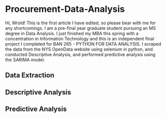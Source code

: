 # Procurement-Data-Analysis
Hi, Wrold!
This is the first article I have edited, so please bear with me for any shortcomings.
I am a pre-final year graduate student pursuing an MS degree in Data Analysis. I just finished my MBA this spring with a concentration in Information Technology and this is an independent final project I completed for BAN 265 - PYTHON FOR DATA ANALYSIS. I scraped the data from the NYS OpenData website using selenium in python, and conducted Descriptive Analysis, and performed predictive analysis using the SARIMA model.
## Data Extraction
## Descriptive Analysis
## Predictive Analysis
